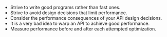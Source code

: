 * Strive to write good programs rather than fast ones.
* Strive to avoid design decisions that limit performance.
* Consider the performance consequences of your API design decisions. 
* It is a very bad idea to warp an API to achieve good performance.
* Measure performance before and after each attempted optimization.
